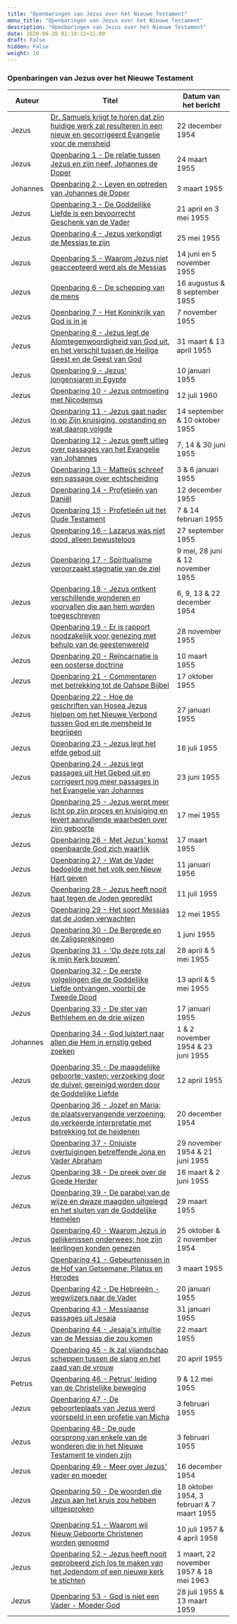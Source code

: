 ```yaml
---
title: "Openbaringen van Jezus over het Nieuwe Testament"
menu_title: "Openbaringen van Jezus over het Nieuwe Testament"
description: "Openbaringen van Jezus over het Nieuwe Testament"
date: 2020-06-28 02:18:11+11:00
draft: False
hidden: False
weight: 10
---
```

### Openbaringen van Jezus over het Nieuwe Testament

**Auteur** | **Titel** | **Datum van het bericht**
---|---|---
Jezus | [Dr. Samuels krijgt te horen dat zijn huidige werk zal resulteren in een nieuw en gecorrigeerd Evangelie voor de mensheid](/2-nl-samuels-messages/2-3-nl-diverse-messages/nl-8-1954-12-22-samuels-jesus/) | 22 december 1954
Jezus | [Openbaring 1 - De relatie tussen Jezus en zijn neef, Johannes de Doper](/2-nl-samuels-messages/2-1-nl-revelations/nl-rev-1-samuels-jesus/) | 24 maart 1955
Johannes | [Openbaring 2 - Leven en optreden van Johannes de Doper](/2-nl-samuels-messages/2-1-nl-revelations/nl-rev-2-samuels-st-john/) | 3 maart 1955
Jezus | [Openbaring 3 - De Goddelijke Liefde is een bevoorrecht Geschenk van de Vader](/2-nl-samuels-messages/2-1-nl-revelations/nl-rev-3-samuels-jesus/) | 21 april en 3 mei 1955
Jezus | [Openbaring 4 - Jezus verkondigt de Messias te zijn](/2-nl-samuels-messages/2-1-nl-revelations/nl-rev-4-samuels-jesus/) | 25 mei 1955
Jezus | [Openbaring 5 - Waarom Jezus niet geaccepteerd werd als de Messias](/2-nl-samuels-messages/2-1-nl-revelations/nl-rev-5-samuels-jesus/) | 14 juni en 5 november 1955
Jezus | [Openbaring 6 - De schepping van de mens](/2-nl-samuels-messages/2-1-nl-revelations/nl-rev-6-samuels-jesus/) | 16 augustus & 8 september 1955
Jezus | [Openbaring 7 - Het Koninkrijk van God is in je](/2-nl-samuels-messages/2-1-nl-revelations/nl-rev-7-samuels-jesus/) | 7 november 1955
Jezus | [Openbaring 8 - Jezus legt de Alomtegenwoordigheid van God uit, en het verschil tussen de Heilige Geest en de Geest van God](/2-nl-samuels-messages/2-1-nl-revelations/nl-rev-8-samuels-jesus/) | 31 maart & 13 april 1955
Jezus | [Openbaring 9 - Jezus' jongensjaren in Egypte](/2-nl-samuels-messages/2-1-nl-revelations/nl-rev-9-samuels-jesus/) | 10 januari 1955
Jezus | [Openbaring 10 - Jezus ontmoeting met Nicodemus](/2-nl-samuels-messages/2-1-nl-revelations/nl-rev-10-samuels-jesus/) | 12 juli 1960
Jezus | [Openbaring 11 - Jezus gaat nader in op Zijn kruisiging, opstanding en wat daarop volgde](/2-nl-samuels-messages/2-1-nl-revelations/nl-rev-11-samuels-jesus/) | 14 september & 10 oktober 1955
Jezus | [Openbaring 12 - Jezus geeft uitleg over passages van het Evangelie van Johannes](/2-nl-samuels-messages/2-1-nl-revelations/nl-rev-12-samuels-jesus/) | 7, 14 & 30 juni 1955
Jezus | [Openbaring 13 - Matteüs schreef een passage over echtscheiding](/2-nl-samuels-messages/2-1-nl-revelations/nl-rev-13-samuels-jesus/) | 3 & 6 januari 1955
Jezus | [Openbaring 14 - Profetieën van Daniël](/2-nl-samuels-messages/2-1-nl-revelations/nl-rev-14-samuels-jesus/) | 12 december 1955
Jezus | [Openbaring 15 - Profetieën uit het Oude Testament](/2-nl-samuels-messages/2-1-nl-revelations/nl-rev-15-samuels-jesus/) | 7 & 14 februari 1955
Jezus | [Openbaring 16 - Lazarus was niet dood, alleen bewusteloos](/2-nl-samuels-messages/2-1-nl-revelations/nl-rev-16-samuels-jesus/) | 27 september 1955
Jezus | [Openbaring 17 - Spiritualisme veroorzaakt stagnatie van de ziel](/2-nl-samuels-messages/2-1-nl-revelations/nl-rev-17-samuels-jesus/) | 9 mei, 28 juni & 12 november 1955
Jezus | [Openbaring 18 - Jezus ontkent verschillende wonderen en voorvallen die aan hem worden toegeschreven](/2-nl-samuels-messages/2-1-nl-revelations/nl-rev-18-samuels-jesus/) | 6, 9, 13 & 22 december 1954
Jezus | [Openbaring 19 - Er is rapport noodzakelijk voor genezing met behulp van de geestenwereld](/2-nl-samuels-messages/2-1-nl-revelations/nl-rev-19-samuels-jesus/) | 28 november 1955
Jezus | [Openbaring 20 - Reïncarnatie is een oosterse doctrine](/2-nl-samuels-messages/2-1-nl-revelations/nl-rev-20-samuels-jesus/) | 10 maart 1955
Jezus | [Openbaring 21 - Commentaren met betrekking tot de Oahspe Bijbel](/2-nl-samuels-messages/2-1-nl-revelations/nl-rev-21-samuels-jesus/) | 17 oktober 1955
Jezus | [Openbaring 22 - Hoe de geschriften van Hosea Jezus hielpen om het Nieuwe Verbond tussen God en de mensheid te begrijpen](/2-nl-samuels-messages/2-1-nl-revelations/nl-rev-22-samuels-jesus/) | 27 januari 1955
Jezus | [Openbaring 23 - Jezus legt het elfde gebod uit](/2-nl-samuels-messages/2-1-nl-revelations/nl-rev-23-samuels-jesus/) | 16 juli 1955
Jezus | [Openbaring 24 - Jezus legt passages uit Het Gebed uit en corrigeert nog meer passages in het Evangelie van Johannes](/2-nl-samuels-messages/2-1-nl-revelations/nl-rev-24-samuels-jesus/) | 23 juni 1955
Jezus | [Openbaring 25 - Jezus werpt meer licht op zijn proces en kruisiging en levert aanvullende waarheden over zijn geboorte](/2-nl-samuels-messages/2-1-nl-revelations/nl-rev-25-samuels-jesus/) | 17 mei 1955
Jezus | [Openbaring 26 - Met Jezus' komst openbaarde God zich waarlijk](/2-nl-samuels-messages/2-1-nl-revelations/nl-rev-26-samuels-jesus/) | 17 maart 1955
Jezus | [Openbaring 27 - Wat de Vader bedoelde met het volk een Nieuw Hart geven](/2-nl-samuels-messages/2-1-nl-revelations/nl-rev-27-samuels-jesus/) | 11 januari 1956
Jezus | [Openbaring 28 - Jezus heeft nooit haat tegen de Joden gepredikt](/2-nl-samuels-messages/2-1-nl-revelations/nl-rev-28-samuels-jesus/) | 11 juli 1955
Jezus | [Openbaring 29 - Het soort Messias dat de Joden verwachten](/2-nl-samuels-messages/2-1-nl-revelations/nl-rev-29-samuels-jesus/) | 12 mei 1955
Jezus | [Openbaring 30 - De Bergrede en de Zaligsprekingen](/2-nl-samuels-messages/2-1-nl-revelations/nl-rev-30-samuels-jesus/) | 1 juni 1955
Jezus | [Openbaring 31 - 'Op deze rots zal ik mijn Kerk bouwen'](/2-nl-samuels-messages/2-1-nl-revelations/nl-rev-31-samuels-jesus/) | 28 april & 5 mei 1955
Jezus | [Openbaring 32 - De eerste volgelingen die de Goddelijke Liefde ontvangen, voorbij de Tweede Dood](/2-nl-samuels-messages/2-1-nl-revelations/nl-rev-32-samuels-jesus/) | 13 april & 5 mei 1955
Jezus | [Openbaring 33 - De ster van Bethlehem en de drie wijzen](/2-nl-samuels-messages/2-1-nl-revelations/nl-rev-33-samuels-jesus/) | 17 januari 1955
Johannes | [Openbaring 34 - God luistert naar allen die Hem in ernstig gebed zoeken](/2-nl-samuels-messages/2-1-nl-revelations/nl-rev-34-samuels-st-john/) | 1 & 2 november 1954 & 23 juni 1955
Jezus | [Openbaring 35 - De maagdelijke geboorte; vasten; verzoeking door de duivel; gereinigd worden door de Goddelijke Liefde](/2-nl-samuels-messages/2-1-nl-revelations/nl-rev-35-samuels-jesus/) | 12 april 1955
Jezus | [Openbaring 36 - Jozef en Maria; de plaatsvervangende verzoening; de verkeerde interpretatie met betrekking tot de heidenen](/2-nl-samuels-messages/2-1-nl-revelations/nl-rev-36-samuels-jesus/) | 20 december 1954
Jezus | [Openbaring 37 - Onjuiste overtuigingen betreffende Jona en Vader Abraham](/2-nl-samuels-messages/2-1-nl-revelations/nl-rev-37-samuels-jesus/) | 29 november 1954 & 21 juni 1955
Jezus | [Openbaring 38 - De preek over de Goede Herder](/2-nl-samuels-messages/2-1-nl-revelations/nl-rev-38-samuels-jesus/) | 16 maart & 2 juni 1955
Jezus | [Openbaring 39 - De parabel van de wijze en dwaze maagden uitgelegd en het sluiten van de Goddelijke Hemelen](/2-nl-samuels-messages/2-1-nl-revelations/nl-rev-39-samuels-jesus/) | 29 maart 1955
Jezus | [Openbaring 40 - Waarom Jezus in gelijkenissen onderwees; hoe zijn leerlingen konden genezen](/2-nl-samuels-messages/2-1-nl-revelations/nl-rev-40-samuels-jesus/) | 25 oktober & 2 november 1954
Jezus | [Openbaring 41 - Gebeurtenissen in de Hof van Getsemane; Pilatus en Herodes](/2-nl-samuels-messages/2-1-nl-revelations/nl-rev-41-samuels-jesus/) | 3 maart 1955
Jezus | [Openbaring 42 - De Hebreeën - wegwijzers naar de Vader](/2-nl-samuels-messages/2-1-nl-revelations/nl-rev-42-samuels-jesus/) | 20 januari 1955
Jezus | [Openbaring 43 - Messiaanse passages uit Jesaja](/2-nl-samuels-messages/2-1-nl-revelations/nl-rev-43-samuels-jesus/) | 31 januari 1955
Jezus | [Openbaring 44 - Jesaja's intuïtie van de Messias die zou komen](/2-nl-samuels-messages/2-1-nl-revelations/nl-rev-44-samuels-jesus/) | 22 maart 1955
Jezus | [Openbaring 45 - Ik zal vijandschap scheppen tussen de slang en het zaad van de vrouw](/2-nl-samuels-messages/2-1-nl-revelations/nl-rev-45-samuels-jesus/) | 20 april 1955
Petrus | [Openbaring 46 - Petrus' leiding van de Christelijke beweging](/2-nl-samuels-messages/2-1-nl-revelations/nl-rev-46-samuels-st-peter/) | 9 & 12 mei 1955
Jezus | [Openbaring 47 - De geboorteplaats van Jezus werd voorspeld in een profetie van Micha](/2-nl-samuels-messages/2-1-nl-revelations/nl-rev-47-samuels-jesus/) | 3 februari 1955
Jezus | [Openbaring 48- De oude oorsprong van enkele van de wonderen die in het Nieuwe Testament te vinden zijn](/2-nl-samuels-messages/2-1-nl-revelations/nl-rev-48-samuels-jesus/) | 3 februari 1955
Jezus | [Openbaring 49 - Meer over Jezus' vader en moeder](/2-nl-samuels-messages/2-1-nl-revelations/nl-rev-49-samuels-jesus/) | 16 december 1954
Jezus | [Openbaring 50 - De woorden die Jezus aan het kruis zou hebben uitgesproken](/2-nl-samuels-messages/2-1-nl-revelations/nl-rev-50-samuels-jesus/) | 18 oktober 1954, 3 februari & 7 maart 1955
Jezus | [Openbaring 51 - Waarom wij Nieuw Geboorte Christenen worden genoemd](/2-nl-samuels-messages/2-1-nl-revelations/nl-rev-51-samuels-jesus/) | 10 juli 1957 & 4 april 1958
Jezus | [Openbaring 52 - Jezus heeft nooit geprobeerd zich los te maken van het Jodendom of een nieuwe kerk te stichten](/2-nl-samuels-messages/2-1-nl-revelations/nl-rev-52-samuels-jesus/) | 1 maart, 22 november 1957 & 18 mei 1963
Jezus | [Openbaring 53 - God is niet een Vader - Moeder God](/2-nl-samuels-messages/2-1-nl-revelations/nl-rev-53-samuels-jesus/) | 28 juli 1955 & 13 maart 1959
